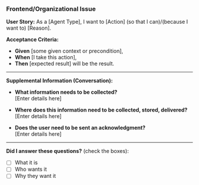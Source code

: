 ### Frontend/Organizational Issue

**User Story:**
As a [Agent Type], I want to [Action] (so that I can)/(because I want to) [Reason].

**Acceptance Criteria:**

- **Given** [some given context or precondition], 
- **When** [I take this action], 
- **Then** [expected result] will be the result.

---

**Supplemental Information (Conversation):**

- **What information needs to be collected?**  
  [Enter details here]

- **Where does this information need to be collected, stored, delivered?**  
  [Enter details here]

- **Does the user need to be sent an acknowledgment?**  
  [Enter details here]

---

**Did I answer these questions?** (check the boxes):

- [ ] What it is
- [ ] Who wants it
- [ ] Why they want it
